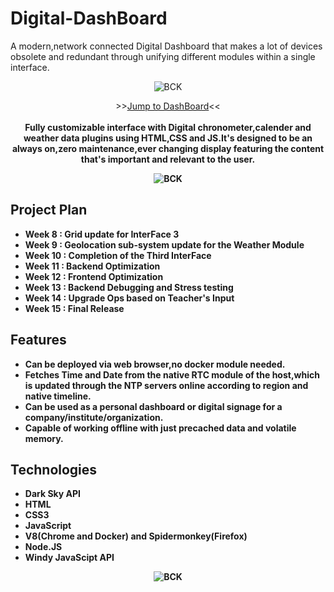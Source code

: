 # Digital-DashBoard
A modern,network connected Digital Dashboard that makes a lot of devices obsolete and redundant through unifying different modules within a single interface. 

<p align="center"><img alt="BCK" src="https://3iology.com/dist/assets/img/webapplication.png"></p>

<p align="center">
>><a href="https://sierra007117.github.io/Digital-DashBoard/index.html">Jump to DashBoard</a><<<br>
<br>
<b>Fully customizable interface with Digital chronometer,calender and weather data plugins using HTML,CSS and JS.It's designed to be an always on,zero maintenance,ever changing display featuring the content that's important and relevant to the user.<br>

<p align="center"><img alt="BCK" src="https://financesonline.com/uploads/2017/12/web-app.png"></p>

## Project Plan

- Week 8  : Grid update for InterFace 3
- Week 9  : Geolocation sub-system update for the Weather Module
- Week 10 : Completion of the Third InterFace
- Week 11 : Backend Optimization
- Week 12 : Frontend Optimization
- Week 13 : Backend Debugging and Stress testing
- Week 14 : Upgrade Ops based on Teacher's Input
- Week 15 : Final Release

## Features

- Can be deployed via web browser,no docker module needed.
- Fetches Time and Date from the native RTC module of the host,which is updated through the NTP servers online according to region and native timeline.
- Can be used as a personal dashboard or digital signage for a company/institute/organization.
- Capable of working offline with just precached data and volatile memory.

## Technologies

- Dark Sky API
- HTML
- CSS3
- JavaScript
- V8(Chrome and Docker) and Spidermonkey(Firefox)
- Node.JS
- Windy JavaScipt API


<p align="center"><img alt="BCK" src="https://img.moegirl.org/enmoegirl/9/9b/Hatsune_miku_v4x.png"></p>
